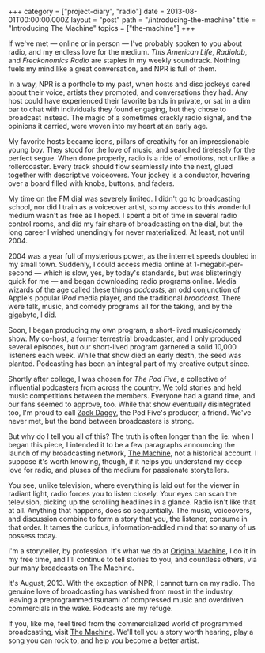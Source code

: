 +++
category = ["project-diary", "radio"]
date = 2013-08-01T00:00:00.000Z
layout = "post"
path = "/introducing-the-machine"
title = "Introducing The Machine"
topics = ["the-machine"]
+++

If we've met &mdash; online or in person &mdash; I've probably spoken to you about radio, and my endless love for the medium. *This American Life*, *Radiolab*, and *Freakonomics Radio* are staples in my weekly soundtrack. Nothing fuels my mind like a great conversation, and NPR is full of them.

In a way, NPR is a porthole to my past, when hosts and disc jockeys cared about their voice, artists they promoted, and conversations they had. Any host could have experienced their favorite bands in private, or sat in a dim bar to chat with individuals they found engaging, but they chose to broadcast instead. The magic of a sometimes crackly radio signal, and the opinions it carried, were woven into my heart at an early age.

My favorite hosts became icons, pillars of creativity for an impressionable young boy. They stood for the love of music, and searched tirelessly for the perfect segue. When done properly, radio is a ride of emotions, not unlike a rollercoaster. Every track should flow seamlessly into the next, glued together with descriptive voiceovers. Your jockey is a conductor, hovering over a board filled with knobs, buttons, and faders.

My time on the FM dial was severely limited. I didn't go to broadcasting school, nor did I train as a voiceover artist, so my access to this wonderful medium wasn't as free as I hoped. I spent a bit of time in several radio control rooms, and did my fair share of broadcasting on the dial, but the long career I wished unendingly for never materialized. At least, not until 2004.

2004 was a year full of mysterious power, as the internet speeds doubled in my small town. Suddenly, I could access media online at 1-megabit-per-second &mdash; which is slow, yes, by today's standards, but was blisteringly quick for me &mdash; and began downloading radio programs online. Media wizards of the age called these things *podcasts*, an odd conjunction of Apple's popular *iPod* media player, and the traditional *broadcast*. There were talk, music, and comedy programs all for the taking, and by the gigabyte, I did.

Soon, I began producing my own program, a short-lived music/comedy show. My co-host, a former terrestrial broadcaster, and I only produced several episodes, but our short-lived program garnered a solid 10,000 listeners each week. While that show died an early death, the seed was planted. Podcasting has been an integral part of my creative output since.

Shortly after college, I was chosen for *The Pod Five*, a collective of influential podcasters from across the country. We told stories and held music competitions between the members. Everyone had a grand time, and our fans seemed to approve, too. While that show eventually disintegrated too, I'm proud to call [Zack Daggy](http://zackdaggy.com), the Pod Five's producer, a friend. We've never met, but the bond between broadcasters is strong.

But why do I tell you all of this? The truth is often longer than the lie: when I began this piece, I intended it to be a few paragraphs announcing the launch of my broadcasting network, [The Machine](http://nicholaswyoung.com/work/machinefm), not a historical account. I suppose it's worth knowing, though, if it helps you understand my deep love for radio, and pluses of the medium for passionate storytellers.

You see, unlike television, where everything is laid out for the viewer in radiant light, radio forces you to listen closely. Your eyes can scan the television, picking up the scrolling headlines in a glance. Radio isn't like that at all. Anything that happens, does so sequentially. The music, voiceovers, and discussion combine to form a story that you, the listener, consume in that order. It tames the curious, information-addled mind that so many of us possess today.

I'm a storyteller, by profession. It's what we do at [Original Machine](http://originalmachine.com), I do it in my free time, and I'll continue to tell stories to you, and countless others, via our many broadcasts on The Machine.

It's August, 2013. With the exception of NPR, I cannot turn on my radio. The genuine love of broadcasting has vanished from most in the industry, leaving a preprogrammed tsunami of compressed music and overdriven commercials in the wake. Podcasts are my refuge.

If you, like me, feel tired from the commercialized world of programmed broadcasting, visit [The Machine](http://nicholaswyoung.com/work/machinefm). We'll tell you a story worth hearing, play a song you can rock to, and help you become a better artist.
